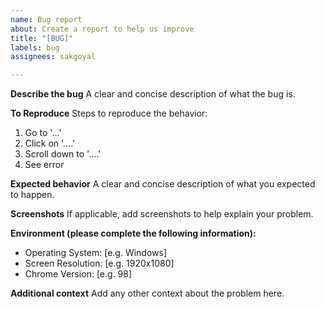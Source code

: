 ```yaml
---
name: Bug report
about: Create a report to help us improve
title: "[BUG]"
labels: bug
assignees: sakgoyal

---
```


**Describe the bug**
A clear and concise description of what the bug is.

**To Reproduce**
Steps to reproduce the behavior:

1. Go to '...'
2. Click on '....'
3. Scroll down to '....'
4. See error

**Expected behavior**
A clear and concise description of what you expected to happen.

**Screenshots**
If applicable, add screenshots to help explain your problem.

**Environment (please complete the following information):**

- Operating System: [e.g. Windows]
- Screen Resolution: [e.g. 1920x1080]
- Chrome Version: [e.g. 98]

**Additional context**
Add any other context about the problem here.
